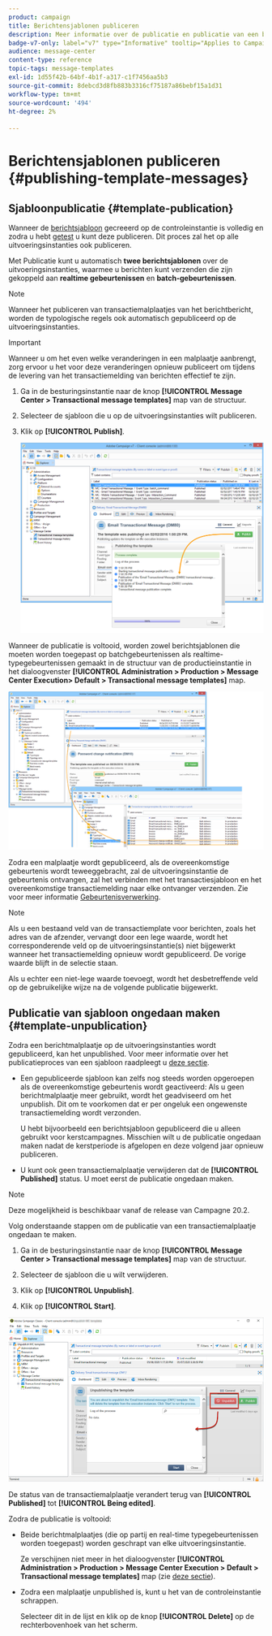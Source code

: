 ```yaml
---
product: campaign
title: Berichtensjablonen publiceren
description: Meer informatie over de publicatie en publicatie van een berichtsjabloon in Adobe Campaign Classic
badge-v7-only: label="v7" type="Informative" tooltip="Applies to Campaign Classic v7 only"
audience: message-center
content-type: reference
topic-tags: message-templates
exl-id: 1d55f42b-64bf-4b1f-a317-c1f7456aa5b3
source-git-commit: 8debcd3d8fb883b3316cf75187a86bebf15a1d31
workflow-type: tm+mt
source-wordcount: '494'
ht-degree: 2%

---
```


# Berichtensjablonen publiceren {#publishing-template-messages}



## Sjabloonpublicatie {#template-publication}

Wanneer de [berichtsjabloon](../../message-center/using/creating-the-message-template.md) gecreeerd op de controleinstantie is volledig en zodra u hebt [getest](../../message-center/using/testing-message-templates.md) u kunt deze publiceren. Dit proces zal het op alle uitvoeringsinstanties ook publiceren.

Met Publicatie kunt u automatisch **twee berichtsjablonen** over de uitvoeringsinstanties, waarmee u berichten kunt verzenden die zijn gekoppeld aan **realtime gebeurtenissen** en **batch-gebeurtenissen**.

>[!NOTE]
>
>Wanneer het publiceren van transactiemalplaatjes van het berichtbericht, worden de typologische regels ook automatisch gepubliceerd op de uitvoeringsinstanties.

>[!IMPORTANT]
>
>Wanneer u om het even welke veranderingen in een malplaatje aanbrengt, zorg ervoor u het voor deze veranderingen opnieuw publiceert om tijdens de levering van het transactiemelding van berichten effectief te zijn.

1. Ga in de besturingsinstantie naar de knop **[!UICONTROL Message Center > Transactional message templates]** map van de structuur.
1. Selecteer de sjabloon die u op de uitvoeringsinstanties wilt publiceren.
1. Klik op **[!UICONTROL Publish]**.

   ![](assets/messagecenter_publish_model_008.png)

Wanneer de publicatie is voltooid, worden zowel berichtsjablonen die moeten worden toegepast op batchgebeurtenissen als realtime-typegebeurtenissen gemaakt in de structuur van de productieinstantie in het dialoogvenster **[!UICONTROL Administration > Production > Message Center Execution> Default > Transactional message templates]** map.

![](assets/messagecenter_deployed_model_001.png)

Zodra een malplaatje wordt gepubliceerd, als de overeenkomstige gebeurtenis wordt teweeggebracht, zal de uitvoeringsinstantie de gebeurtenis ontvangen, zal het verbinden met het transactiesjabloon en het overeenkomstige transactiemelding naar elke ontvanger verzenden. Zie voor meer informatie [Gebeurtenisverwerking](../../message-center/using/about-event-processing.md).

>[!NOTE]
>
>Als u een bestaand veld van de transactiemplate voor berichten, zoals het adres van de afzender, vervangt door een lege waarde, wordt het corresponderende veld op de uitvoeringsinstantie(s) niet bijgewerkt wanneer het transactiemelding opnieuw wordt gepubliceerd. De vorige waarde blijft in de selectie staan.
>
>Als u echter een niet-lege waarde toevoegt, wordt het desbetreffende veld op de gebruikelijke wijze na de volgende publicatie bijgewerkt.

## Publicatie van sjabloon ongedaan maken {#template-unpublication}

Zodra een berichtmalplaatje op de uitvoeringsinstanties wordt gepubliceerd, kan het unpublished. Voor meer informatie over het publicatieproces van een sjabloon raadpleegt u [deze sectie](#template-publication).

* Een gepubliceerde sjabloon kan zelfs nog steeds worden opgeroepen als de overeenkomstige gebeurtenis wordt geactiveerd: Als u geen berichtmalplaatje meer gebruikt, wordt het geadviseerd om het unpublish. Dit om te voorkomen dat er per ongeluk een ongewenste transactiemelding wordt verzonden.

   U hebt bijvoorbeeld een berichtsjabloon gepubliceerd die u alleen gebruikt voor kerstcampagnes. Misschien wilt u de publicatie ongedaan maken nadat de kerstperiode is afgelopen en deze volgend jaar opnieuw publiceren.

* U kunt ook geen transactiemalplaatje verwijderen dat de **[!UICONTROL Published]** status. U moet eerst de publicatie ongedaan maken.

>[!NOTE]
>
>Deze mogelijkheid is beschikbaar vanaf de release van Campagne 20.2.

Volg onderstaande stappen om de publicatie van een transactiemalplaatje ongedaan te maken.

1. Ga in de besturingsinstantie naar de knop **[!UICONTROL Message Center > Transactional message templates]** map van de structuur.
1. Selecteer de sjabloon die u wilt verwijderen.
1. Klik op **[!UICONTROL Unpublish]**.

   <!--1. Fill in the **[!UICONTROL Log of the process]** field.-->

1. Klik op **[!UICONTROL Start]**.

![](assets/message-center-unpublish.png)

De status van de transactiemalplaatje verandert terug van **[!UICONTROL Published]** tot **[!UICONTROL Being edited]**.

Zodra de publicatie is voltooid:

* Beide berichtmalplaatjes (die op partij en real-time typegebeurtenissen worden toegepast) worden geschrapt van elke uitvoeringsinstantie.

   Ze verschijnen niet meer in het dialoogvenster **[!UICONTROL Administration > Production > Message Center Execution > Default > Transactional message templates]** map (zie [deze sectie](#template-publication)).

* Zodra een malplaatje unpublished is, kunt u het van de controleinstantie schrappen.

   Selecteer dit in de lijst en klik op de knop **[!UICONTROL Delete]** op de rechterbovenhoek van het scherm.
